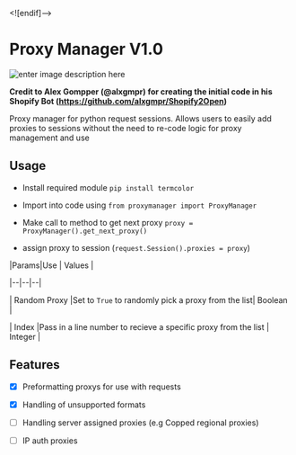 ﻿
<![endif]-->

# **Proxy Manager V1.0**

![enter image description here](https://lh3.googleusercontent.com/_yjXu_pVZgAFpFeJbcvaya5PjwNvtJHniX8clmIlKtYhROVB_I0sGrJjBkUWQLQWaTI7aljdhVG0VQ)

**Credit to Alex Gompper (@alxgmpr) for creating the initial code in his Shopify Bot (https://github.com/alxgmpr/Shopify2Open)**

Proxy manager for python request sessions. Allows users to easily add proxies to sessions without the need to re-code logic for proxy management and use

## Usage

- Install required module `pip install termcolor`

- Import into code using `from proxymanager import ProxyManager`

- Make call to method to get next proxy `proxy = ProxyManager().get_next_proxy()`

- assign proxy to session (`request.Session().proxies = proxy`)

|Params|Use | Values |

|--|--|--|

| Random Proxy |Set to `True` to randomly pick a proxy from the list| Boolean |

| Index  |Pass in a line number to recieve a specific proxy from the list | Integer |

## Features

- [x] Preformatting proxys for use with requests

- [x] Handling of unsupported formats

- [ ] Handling server assigned proxies (e.g Copped regional proxies)

- [ ] IP auth proxies
